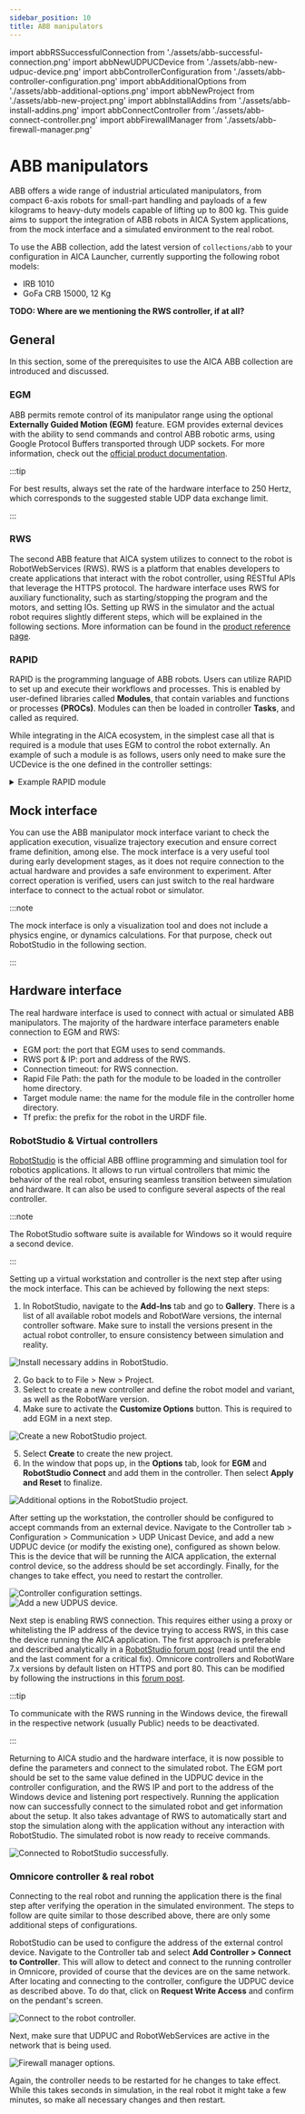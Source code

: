 ```yaml
---
sidebar_position: 10
title: ABB manipulators
---
```


import abbRSSuccessfulConnection from './assets/abb-successful-connection.png'
import abbNewUDPUCDevice from './assets/abb-new-udpuc-device.png'
import abbControllerConfiguration from './assets/abb-controller-configuration.png'
import abbAdditionalOptions from './assets/abb-additional-options.png'
import abbNewProject from './assets/abb-new-project.png'
import abbInstallAddins from './assets/abb-install-addins.png'
import abbConnectController from './assets/abb-connect-controller.png'
import abbFirewallManager from './assets/abb-firewall-manager.png'

# ABB manipulators

ABB offers a wide range of industrial articulated manipulators, from compact 6-axis robots for small-part handling and
payloads of a few kilograms to heavy-duty models capable of lifting up to 800 kg. This guide aims to support the
integration of ABB robots in AICA System applications, from the mock interface and a simulated environment to the real
robot.

To use the ABB collection, add the latest version of `collections/abb` to your configuration in AICA Launcher, currently
supporting the following robot models:

- IRB 1010
- GoFa CRB 15000, 12 Kg

**TODO: Where are we mentioning the RWS controller, if at all?**

## General

In this section, some of the prerequisites to use the AICA ABB collection are introduced and discussed.

### EGM

ABB permits remote control of its manipulator range using the optional **Externally Guided Motion (EGM)** feature. EGM
provides external devices with the ability to send commands and control ABB robotic arms, using Google Protocol Buffers
transported through UDP sockets. For more information, check out the
[official product documentation](https://library.e.abb.com/public/344f15f0f43341eb944fe35279d9fa2e/3HAC073319+AM+Externally+Guided+Motion+RW6-en.pdf?x-sign=WlxgV7Vao27KV3d3hlsfaoykgctYqoA0F98ch89S%2FPEaGwQg47ou%2FioylQtzvLaV).

:::tip

For best results, always set the rate of the hardware interface to 250 Hertz, which corresponds to the suggested stable
UDP data exchange limit.

:::

### RWS

The second ABB feature that AICA system utilizes to connect to the robot is RobotWebServices (RWS). RWS is a platform
that enables developers to create applications that interact with the robot controller, using RESTful APIs that leverage
the HTTPS protocol. The hardware interface uses RWS for auxiliary functionality, such as starting/stopping the program
and the motors, and setting IOs. Setting up RWS in the simulator and the actual robot requires slightly different steps,
which will be explained in the following sections. More information can be found in the
[product reference page](https://developercenter.robotstudio.com/api/RWS).

### RAPID

RAPID is the programming language of ABB robots. Users can utilize RAPID to set up and execute their workflows and
processes. This is enabled by user-defined libraries called **Modules**, that contain variables and functions or
processes **(PROCs)**. Modules can then be loaded in controller **Tasks**, and called as required.

While integrating in the AICA ecosystem, in the simplest case all that is required is a module that uses EGM to control
the robot externally. An example of such a module is as follows, users only need to make sure the UCDevice is the one
defined in the controller settings:

<details>
  <summary>Example RAPID module</summary>

```bash
MODULE AICAMain
  !***********************************************************
  ! Program data
  !***********************************************************
  ! Home position.
  LOCAL VAR jointtarget current;

  ! Identifier for the EGM correction.
  LOCAL VAR egmident egm_id;

  ! Limits for convergance.
  LOCAL VAR egm_minmax egm_condition := [-0.1, 0.1];

  !***********************************************************
  !
  ! Procedure main
  !
  !   This RAPID code exemplifies how to run EGM with velocity control
  !
  !   Note: Update the UCDevice "AICA_PC" with correct
  !         values for the remote address and port
  !         (i.e. to the EGM server).
  !
  !         Update via RobotStudio:
  !         Controller tab -> Configuration ->
  !         Communication -> UDP Unicast Device
  !
  !***********************************************************
  PROC main()
      current := CJointT();
      MoveAbsJ current, v200, fine, tool0;

      ! Register an EGM id.
      EGMGetId egm_id;

      ! Setup the EGM communication.
      EGMSetupUC ROB_1, egm_id, "default", "AICA_PC", \Joint;

      ! Prepare for an EGM communication session.
      EGMActJoint egm_id
                  \J1:=egm_condition
                  \J2:=egm_condition
                  \J3:=egm_condition
                  \J4:=egm_condition
                  \J5:=egm_condition
                  \J6:=egm_condition
                  \MaxSpeedDeviation:=120.0;

      WHILE TRUE DO
          ! Start the EGM communication session.
          EGMRunJoint egm_id, EGM_STOP_HOLD, \J1 \J2 \J3 \J4 \J5 \J6 \CondTime:=5 \RampOutTime:=5 \PosCorrGain:=0;
          EGMStop egm_id, EGM_STOP_HOLD \RampOutTime:=5;
      ENDWHILE
      ! Release the EGM id.
      EGMReset egm_id;


  ERROR
      IF ERRNO = ERR_UDPUC_COMM THEN
          TPWrite "Communication timedout";
          TRYNEXT;
      ENDIF
  ENDPROC
ENDMODULE
```

</details>

<!-- :::note

The example above drives the robot in velocity by setting the **PosCorrGain** parameter to 0 in the control loop. Remove
this if the robot needs to receive position commands.

::: -->

## Mock interface

You can use the ABB manipulator mock interface variant to check the application execution, visualize trajectory
execution and ensure correct frame definition, among else. The mock interface is a very useful tool during early
development stages, as it does not require connection to the actual hardware and provides a safe environment to
experiment. After correct operation is verified, users can just switch to the real hardware interface to connect to the
actual robot or simulator.

:::note

The mock interface is only a visualization tool and does not include a physics engine, or dynamics calculations. For
that purpose, check out RobotStudio in the following section.

:::

## Hardware interface

The real hardware interface is used to connect with actual or simulated ABB manipulators. The majority of the hardware
interface parameters enable connection to EGM and RWS:

- EGM port: the port that EGM uses to send commands.
- RWS port & IP: port and address of the RWS.
- Connection timeout: for RWS connection.
- Rapid File Path: the path for the module to be loaded in the controller home directory.
- Target module name: the name for the module file in the controller home directory.
- Tf prefix: the prefix for the robot in the URDF file.

### RobotStudio & Virtual controllers

[RobotStudio](https://new.abb.com/products/robotics/software-and-digital/robotstudio) is the official ABB offline
programming and simulation tool for robotics applications. It allows to run virtual controllers that mimic the behavior
of the real robot, ensuring seamless transition between simulation and hardware. It can also be used to configure
several aspects of the real controller.

:::note

The RobotStudio software suite is available for Windows so it would require a second device.

:::

Setting up a virtual workstation and controller is the next step after using the mock interface. This can be achieved by
following the next steps:

1. In RobotStudio, navigate to the **Add-Ins** tab and go to **Gallery**. There is a list of all available robot models
   and RobotWare versions, the internal controller software. Make sure to install the versions present in the actual
   robot controller, to ensure consistency between simulation and reality.

<div class="text--center">
  <img src={abbInstallAddins} alt="Install necessary addins in RobotStudio." />
</div>

2. Go back to to File > New > Project.
3. Select to create a new controller and define the robot model and variant, as well as the RobotWare version.
4. Make sure to activate the **Customize Options** button. This is required to add EGM in a next step.

<div class="text--center">
  <img src={abbNewProject} alt="Create a new RobotStudio project." />
</div>

5. Select **Create** to create the new project.
6. In the window that pops up, in the **Options** tab, look for **EGM** and **RobotStudio Connect** and add them in the
   controller. Then select **Apply and Reset** to finalize.

<div class="text--center">
  <img src={abbAdditionalOptions} alt="Additional options in the RobotStudio project." />
</div>

After setting up the workstation, the controller should be configured to accept commands from an external device.
Navigate to the Controller tab > Configuration > Communication > UDP Unicast Device, and add a new UDPUC device (or
modify the existing one), configured as shown below. This is the device that will be running the AICA application, the
external control device, so the address should be set accordingly. Finally, for the changes to take effect, you need to
restart the controller.

<div class="text--center">
  <img src={abbControllerConfiguration} alt="Controller configuration settings." />
</div>

<div class="text--center">
  <img src={abbNewUDPUCDevice} alt="Add a new UDPUS device." />
</div>

Next step is enabling RWS connection. This requires either using a proxy or whitelisting the IP address of the device
trying to access RWS, in this case the device running the AICA application. The first approach is preferable and
described analytically in a
[RobotStudio forum post](https://forums.robotstudio.com/discussion/12082/using-robotwebservices-to-access-a-remote-virtual-controller)
(read until the end and the last comment for a critical fix). Omnicore controllers and RobotWare 7.x versions by default
listen on HTTPS and port 80. This can be modified by following the instructions in this
[forum post](https://forums.robotstudio.com/discussion/12177/how-to-change-the-listening-port-of-the-virtual-controller-robotware-6-x-and-7-x).

:::tip

To communicate with the RWS running in the Windows device, the firewall in the respective network (usually Public) needs
to be deactivated.

:::

Returning to AICA studio and the hardware interface, it is now possible to define the parameters and connect to the
simulated robot. The EGM port should be set to the same value defined in the UDPUC device in the controller
configuration, and the RWS IP and port to the address of the Windows device and listening port respectively. Running the
application now can successfully connect to the simulated robot and get information about the setup. It also takes
advantage of RWS to automatically start and stop the simulation along with the application without any interaction with
RobotStudio. The simulated robot is now ready to receive commands.

<div class="text--center">
  <img src={abbRSSuccessfulConnection} alt="Connected to RobotStudio successfully." />
</div>

### Omnicore controller & real robot

Connecting to the real robot and running the application there is the final step after verifying the operation in the
simulated environment. The steps to follow are quite similar to those described above, there are only some additional
steps of configurations.

RobotStudio can be used to configure the address of the external control device. Navigate to the Controller tab and
select **Add Controller > Connect to Controller**. This will allow to detect and connect to the running controller in
Omnicore, provided of course that the devices are on the same network. After locating and connecting to the controller,
configure the UDPUC device as described above. To do that, click on **Request Write Access** and confirm on the
pendant's screen.

<div class="text--center">
  <img src={abbConnectController} alt="Connect to the robot controller." />
</div>

Next, make sure that UDPUC and RobotWebServices are active in the network that is being used.

<div class="text--center">
  <img src={abbFirewallManager} alt="Firewall manager options." />
</div>

Again, the controller needs to be restarted for he changes to take effect. While this takes seconds in simulation, in
the real robot it might take a few minutes, so make all necessary changes and then restart.
